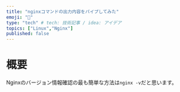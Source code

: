 ```yaml
---
title: "nginxコマンドの出力内容をパイプしてみた"
emoji: "🐁"
type: "tech" # tech: 技術記事 / idea: アイデア
topics: ["Linux","Nginx"]
published: false
---
```

# 概要
Nginxのバージョン情報確認の最も簡単な方法は`nginx -v`だと思います。
